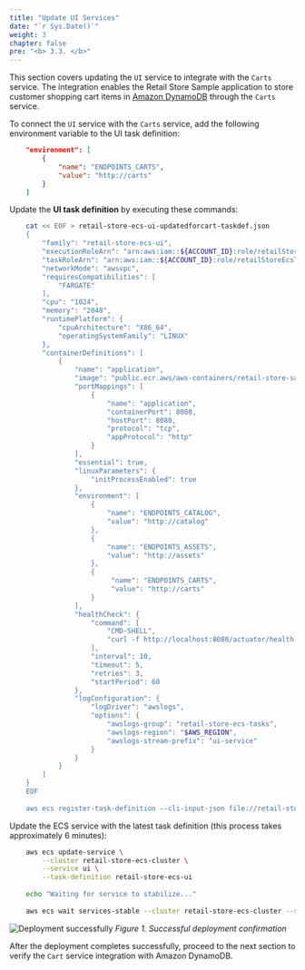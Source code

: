```yaml
---
title: "Update UI Services"
date: "`r Sys.Date()`"
weight: 3
chapter: false
pre: "<b> 3.3. </b>"
---
```


This section covers updating the `UI` service to integrate with the `Carts` service. The integration enables the Retail Store Sample application to store customer shopping cart items in [Amazon DynamoDB](https://docs.aws.amazon.com/amazondynamodb/latest/developerguide/Introduction.html) through the `Carts` service.

To connect the `UI` service with the `Carts` service, add the following environment variable to the UI task definition:

```json
    "environment": [
        {
            "name": "ENDPOINTS_CARTS",
            "value": "http://carts"
        }
    ]
```

Update the **UI task definition** by executing these commands:

```bash
    cat << EOF > retail-store-ecs-ui-updatedforcart-taskdef.json
    {
        "family": "retail-store-ecs-ui",
        "executionRoleArn": "arn:aws:iam::${ACCOUNT_ID}:role/retailStoreEcsTaskExecutionRole",
        "taskRoleArn": "arn:aws:iam::${ACCOUNT_ID}:role/retailStoreEcsTaskRole",
        "networkMode": "awsvpc",
        "requiresCompatibilities": [
            "FARGATE"
        ],
        "cpu": "1024",
        "memory": "2048",
        "runtimePlatform": {
            "cpuArchitecture": "X86_64",
            "operatingSystemFamily": "LINUX"
        },
        "containerDefinitions": [
            {
                "name": "application",
                "image": "public.ecr.aws/aws-containers/retail-store-sample-ui:0.7.0",
                "portMappings": [
                    {
                        "name": "application",
                        "containerPort": 8080,
                        "hostPort": 8080,
                        "protocol": "tcp",
                        "appProtocol": "http"
                    }
                ],
                "essential": true,
                "linuxParameters": {
                    "initProcessEnabled": true
                },
                "environment": [
                    {
                        "name": "ENDPOINTS_CATALOG",
                        "value": "http://catalog"
                    },
                    {
                        "name": "ENDPOINTS_ASSETS",
                        "value": "http://assets"
                    },
                    {
                         "name": "ENDPOINTS_CARTS",
                         "value": "http://carts"
                    }
                ],
                "healthCheck": {
                    "command": [
                        "CMD-SHELL",
                        "curl -f http://localhost:8080/actuator/health || exit 1"
                    ],
                    "interval": 10,
                    "timeout": 5,
                    "retries": 3,
                    "startPeriod": 60
                },
                "logConfiguration": {
                    "logDriver": "awslogs",
                    "options": {
                        "awslogs-group": "retail-store-ecs-tasks",
                        "awslogs-region": "$AWS_REGION",
                        "awslogs-stream-prefix": "ui-service"
                    }
                }
            }
        ]
    }
    EOF
    
    aws ecs register-task-definition --cli-input-json file://retail-store-ecs-ui-updatedforcart-taskdef.json
```

Update the ECS service with the latest task definition (this process takes approximately 6 minutes):

```bash
    aws ecs update-service \
        --cluster retail-store-ecs-cluster \
        --service ui \
        --task-definition retail-store-ecs-ui
    
    echo "Waiting for service to stabilize..."
    
    aws ecs wait services-stable --cluster retail-store-ecs-cluster --services ui
```

![Deployment successfully](/images/3-iam-roles/3.3-update-ui-service/image.png)
*Figure 1. Successful deployment confirmation*

After the deployment completes successfully, proceed to the next section to verify the `Cart` service integration with Amazon DynamoDB.